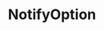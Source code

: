 ---
layout: default
title: NotifyOption
parent: Options
grand_parent: Structory
back_to_top: true
back_to_top_text: "Back to top"
nav_order: 3.1
---
